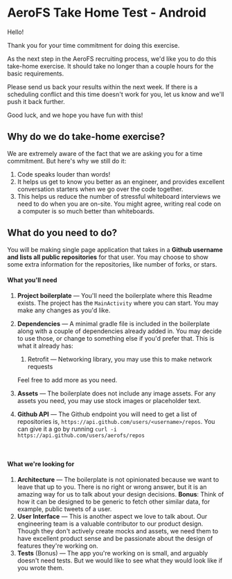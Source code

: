 # AeroFS Take Home Test - Android

Hello!

Thank you for your time commitment for doing this exercise.

As the next step in the AeroFS recruiting process, we'd like you to do this take-home exercise. It should take no longer than a couple hours for the basic requirements.

Please send us back your results within the next week. If there is a scheduling conflict and this time doesn't work for you, let us know and we'll push it back further.

Good luck, and we hope you have fun with this!



## Why do we do take-home exercise?

We are extremely aware of the fact that we are asking you for a time commitment. But here's why we still do it:

1. Code speaks louder than words! 
2. It helps us get to know you better as an engineer, and provides excellent conversation starters when we go over the code together.
3. This helps us reduce the number of stressful whiteboard interviews we need to do when you are on-site. You might agree, writing real code on a computer is so much better than whiteboards.



## What do you need to do?

You will be making single page application that takes in a **Github username and lists all public repositories** for that user. You may choose to show some extra information for the repositories, like number of forks, or stars.



#### What you'll need

1. **Project boilerplate** — You'll need the boilerplate where this Readme exists. The project has the `MainActivity` where you can start. You may make any changes as you'd like.

2. **Dependencies** — A minimal gradle file is included in the boilerplate along with a couple of dependencies already added in. You may decide to use those, or change to something else if you'd prefer that.  This is what it already has:

   1. Retrofit — Networking library, you may use this to make network requests

   Feel free to add more as you need.

3. **Assets** — The boilerplate does not include any image assets. For any assets you need, you may use stock images or placeholder text.

4. **Github API** — The Github endpoint you will need to get a list of repositories is, `https://api.github.com/users/<username>/repos`. You can give it a go by running `curl -i https://api.github.com/users/aerofs/repos`

   ​

#### What we're looking for

1. **Architecture** — The boilerplate is not opinionated because we want to leave that up to you. There is no right or wrong answer, but it is an amazing way for us to talk about your design decisions. **Bonus**: Think of how it can be designed to be generic to fetch other similar data, for example, public tweets of a user.
2. **User Interface** — This is another aspect we love to talk about. Our engineering team is a valuable contributor to our product design. Though they don't actively create mocks and assets, we need them to have excellent product sense and be passionate about the design of features they're working on. 
3. **Tests** (Bonus) — The app you're working on is small, and arguably doesn't need tests. But we would like to see what they would look like if you wrote them.

